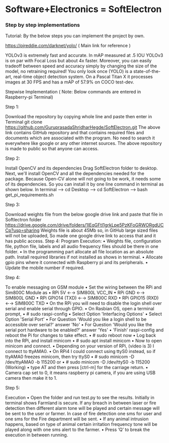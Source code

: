 # Software+Electronics = SoftElectron
### Step by step implementations
Tutorial:
 By the below steps you can implement the project by own.
 
https://pjreddie.com/darknet/yolo/ ( Main link for reference )

YOLOv3 is extremely fast and accurate. In mAP measured at .5 IOU YOLOv3 is on par with Focal Loss but about 4x faster. Moreover, you can easily tradeoff between speed and accuracy simply by changing the size of the model, no retraining required! You only look once (YOLO) is a state-of-the-art, real-time object detection system. On a Pascal Titan X it processes images at 30 FPS and has a mAP of 57.9% on COCO test-dev.

Stepwise Implementation
( Note: Below commands are entered in Raspberry-pi Terminal)

Step 1:

Download the repository by copying whole line and paste then enter in Terminal
git clone https://github.com/GuruprasadaShridharHegde/SoftElectron.git
The above link contains GitHub repository and that contains required files and documents which are associated with the program. No need to search it everywhere like google or any other internet sources. The above repository is made to public so that anyone can access.

Step 2:

Install OpenCV and its dependencies
Drag SoftElectron folder to desktop. Next, we'll install OpenCV and all the dependencies needed for the package. Because Open-CV alone will not going to be work, it needs some of its dependencies. So you can install it by one line command in terminal as shown below.
In terminal
--> cd Desktop
--> cd SoftElectron --> bash get_pi_requirements.sh

Step 3:

Download weights file from the below google drive link and paste that file in Softlectron folder
https://drive.google.com/drive/folders/1IEqGFtI1grkLpe5PzKFoGRWORgdUCCp?usp=sharing
Weights file is about 45Mb so, in GitHub large sized files will not be uploaded, So made one google drive link to access that and it has public access.
Step 4: Program Execution:
•	Weights file, configuration file, python file, labels and all audio frequency files should be there in one folder.
•	In the programming part allocate all file location as an absolute path. Install required libraries if not installed as shows in terminal. 
•	Allocate gpio pins where it connected with Raspberry pi and its peripherals.
•	Update the mobile number if required.

Step 4: 

To enable messaging on GSM module
•	Set the wiring between the RPi and Sim800C Module as
•	RPi 5V ←→ SIM800L VCC_IN
•	RPi GND ←→ SIM800L GND
•	RPi GPIO14 (TXD) ←→ SIM800C RXD
•	RPi GPIO15 (RXD) ←→ SIM800C TXD
•	On the RPi you will need to disable the login shell over serial and enable serial through GPIO.
•	On Rasbian OS, open a terminal prompt,
•	# sudo raspi-config
•	Select Option 'Interfacing Options'
•	Select Option 'Serial Port'
•	For Question 'Would you like a login shell to be accessible over serial?' answer 'No'
•	For Question 'Would you like the serial port hardware to be enabled?' answer 'Yes'
•	'Finish' raspi-config and reboot the Pi for changes to take effect.
•	# sudo reboot now
•	Log back into the RPi, and install minicom
•	# sudo apt install minicom
•	Now to open minicom and connect. 
•	Depending on your version of RPi, (video is 3) I connect to ttyAMA0. 
•	On RPi4 I could connect using ttyS0 instead, so if ttyAMA0 freezes minicom, then try ttyS0
•	# sudo minicom -D /dev/ttyAMA0 -b 115200 
or
•	# sudo minicom -D /dev/ttyS0 -b 115200 (Working)
•	type AT and then press [ctrl-m] for the carriage return.
•	Camera cap set to 0, it means raspberry pi camera, if you are using USB camera then make it to 1.

Step 5: 

Execution
•	Open the folder and run test.py to see the results. Initially in terminal shows Farmland is secure. If any breach in between laser or fire detection then different alarm tone will be played and certain message will be sent to the user or farmer. In case of fire detection one sms for user and one sms for the Fire department will be sent.
•	If any animal intrusion happens, based on type of animal certain irritation frequency tone will be played along with one sms alert to the farmer.
•	Press ‘Q’ to break the execution in between running.
